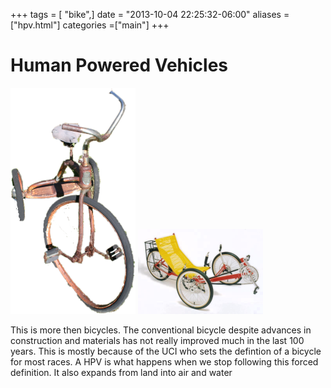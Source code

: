+++
tags = [ "bike",]
date = "2013-10-04 22:25:32-06:00"
aliases = ["hpv.html"]
categories =["main"]
+++

# Human Powered Vehicles

![trike image](trike_small.png)
![recumbent](gtrike.png)
	
This is more then bicycles.  The conventional bicycle despite advances
in construction and materials has not really improved much in the last
100 years.  This is mostly because of the UCI who sets the defintion
of a bicycle for most races.   A HPV is what happens when we stop
following this forced definition. It also expands from land
into air and water



